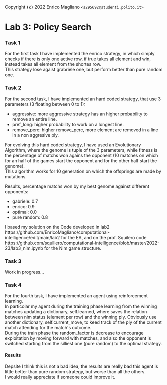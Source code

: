 
Copyright **`(c)`** 2022 Enrico Magliano `<s295692@studenti.polito.it>`
# Lab 3: Policy Search

<h3>Task 1</h3>
<p>
  For the first task I have implemented the enrico strategy, in which simply checks if there is only one active row, if true takes all element and win, instead takes all element from the shortes row.<br/>
  This strategy lose agaist grabriele one, but perform better than pure random one.
</p>
<h3>Task 2</h3>
For the second task, I have implemented an hard coded strategy, that use 3 parameters (3 floating between 0 to 1):
<ul>
  <li>aggressive: more aggressive strategy has an higher probability to remove an entire line.</li>
  <li>pref_long: higher probability to work on a longest line.</li>
  <li>remove_perc: higher remove_perc, more element are removed in a line in a non aggresive ply.</li>
</ul>
<p>
   For evolving this hard coded strategy, I have used an Evolutionary Algorithm, where the genome is tuple of the 3 parameters, while fitness is the percentage of matchs won agains the opponent  (10 matches on which for an half of the games start the opponent and for the other half start the genome).</br>
   This algorithm works for 10 generation on which the offsprings are made by mutations.
</p>
<p>
  Results, percentage matchs won by my best genome against different opponents:
  <ul>
  <li>gabriele: 0.7</li>
    <li>enrico: 0.9</li>
    <li>optimal: 0.0</li>
    <li>pure random: 0.8</li>
  </ul>
  
</p>
<p>
 I based my solution on the Code developed in lab2 https://github.com/EnricoMagliano/computational-intelligence/edit/main/lab2 for the EA, and on the prof. Squilero code https://github.com/squillero/computational-intelligence/blob/master/2022-23/lab3_nim.ipynb for the Nim game structure.
</p>

<h3>Task 3</h3>
<p>
Work in progress...
</p>
<h3>Task 4</h3>
<p>
For the fourth task, I have implemented an agent using reinforcement learning.</br>
In particolar my agent during the training phase learning from the winning matches updating a dictionary, self.learned, where saves the relation between nim status (element per row) and the winning ply. 
Obviously use another dictionary, self.current_move, to keed track of the ply of the current match attending for the match's outcome.</br>
During the train phase the random_factor is decrease to encourage exploitation by moving forward with matches, and also the opponent is switched starting from the silliest one (pure random) to the optimal strategy.</br>
</p>
<h4>Results</h4>
<p> 
Depsite I think this is not a bad idea, the results are really bad this agent is little better than pure random strategy, but worse than all the others.</br>
I would really appreciate if someone could improve it.
</p>



